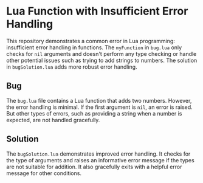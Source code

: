 # Lua Function with Insufficient Error Handling

This repository demonstrates a common error in Lua programming: insufficient error handling in functions. The `myFunction` in `bug.lua` only checks for `nil` arguments and doesn't perform any type checking or handle other potential issues such as trying to add strings to numbers.  The solution in `bugSolution.lua` adds more robust error handling.

## Bug
The `bug.lua` file contains a Lua function that adds two numbers. However, the error handling is minimal. If the first argument is `nil`, an error is raised. But other types of errors, such as providing a string when a number is expected, are not handled gracefully.

## Solution
The `bugSolution.lua` demonstrates improved error handling. It checks for the type of arguments and raises an informative error message if the types are not suitable for addition.  It also gracefully exits with a helpful error message for other conditions.